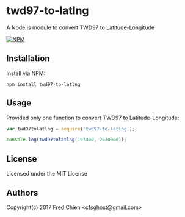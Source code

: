 # twd97-to-latlng
A Node.js module to convert TWD97 to Latitude-Longitude

[![NPM](https://nodei.co/npm/twd97-to-latlng.png)](https://nodei.co/npm/twd97-to-latlng/)

## Installation

Install via NPM:
```
npm install twd97-to-latlng
```
## Usage

Provided only one function to convert TWD97 to Latitude-Longitude:

```js
var twd97tolatlng = require('twd97-to-latlng');

console.log(twd97tolatlng(197400, 2630000));
```

License
-
Licensed under the MIT License

Authors
-
Copyright(c) 2017 Fred Chien <<cfsghost@gmail.com>>
